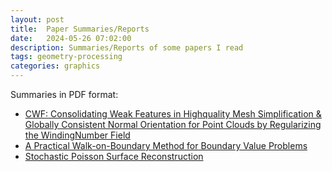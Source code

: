 ```yaml
---
layout: post
title:  Paper Summaries/Reports
date:   2024-05-26 07:02:00
description: Summaries/Reports of some papers I read  
tags: geometry-processing
categories: graphics
---
```


Summaries in PDF format:

- [CWF: Consolidating Weak Features in Highquality Mesh Simplification & Globally Consistent Normal Orientation for Point Clouds by Regularizing the WindingNumber Field](/assets/pdf/Paper_Summary_CWF_and_GCNO.pdf)
- [A Practical Walk-on-Boundary Method for Boundary Value Problems](/assets/pdf/Paper_Summary_WoBforBVPs.pdf)
- [Stochastic Poisson Surface Reconstruction](/assets/pdf/Paper_Summary_SPSR.pdf)